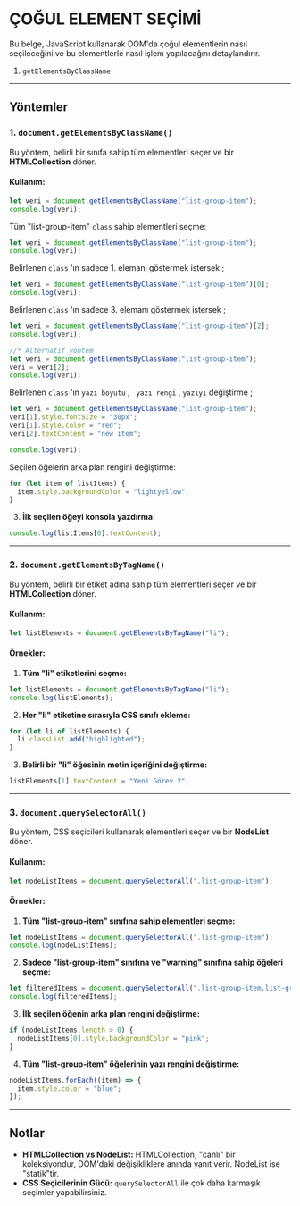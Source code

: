# ÇOĞUL ELEMENT SEÇİMİ

Bu belge, JavaScript kullanarak DOM'da çoğul elementlerin nasıl seçileceğini ve bu elementlerle nasıl işlem yapılacağını detaylandırır.

1. `getElementsByClassName`
---

## Yöntemler

### 1. `document.getElementsByClassName()`
Bu yöntem, belirli bir sınıfa sahip tüm elementleri seçer ve bir **HTMLCollection** döner.

#### Kullanım:
```javascript
let veri = document.getElementsByClassName("list-group-item");
console.log(veri);
```

Tüm "list-group-item" `class` sahip elementleri seçme:
```javascript
let veri = document.getElementsByClassName("list-group-item");
console.log(veri);
```

Belirlenen `class` 'ın sadece 1. elemanı göstermek istersek ;
```javascript
let veri = document.getElementsByClassName("list-group-item")[0];
console.log(veri);
```

Belirlenen `class` 'ın sadece 3. elemanı göstermek istersek ;
```javascript
let veri = document.getElementsByClassName("list-group-item")[2];
console.log(veri);

//* Alternatif yöntem
let veri = document.getElementsByClassName("list-group-item");
veri = veri[2];
console.log(veri);
```

Belirlenen `class` 'ın `yazı boyutu` , ` yazı rengi` , `yazıyı` değiştirme  ;
```javascript
let veri = document.getElementsByClassName("list-group-item");
veri[1].style.fontSize = "30px";
veri[1].style.color = "red";
veri[2].textContent = "new item";

console.log(veri);
```











Seçilen öğelerin arka plan rengini değiştirme:
```javascript
for (let item of listItems) {
  item.style.backgroundColor = "lightyellow";
}
```

3. **İlk seçilen öğeyi konsola yazdırma:**
```javascript
console.log(listItems[0].textContent);
```

---

### 2. `document.getElementsByTagName()`
Bu yöntem, belirli bir etiket adına sahip tüm elementleri seçer ve bir **HTMLCollection** döner.

#### Kullanım:
```javascript
let listElements = document.getElementsByTagName("li");
```

#### Örnekler:
1. **Tüm "li" etiketlerini seçme:**
```javascript
let listElements = document.getElementsByTagName("li");
console.log(listElements);
```

2. **Her "li" etiketine sırasıyla CSS sınıfı ekleme:**
```javascript
for (let li of listElements) {
  li.classList.add("highlighted");
}
```

3. **Belirli bir "li" öğesinin metin içeriğini değiştirme:**
```javascript
listElements[1].textContent = "Yeni Görev 2";
```

---

### 3. `document.querySelectorAll()`
Bu yöntem, CSS seçicileri kullanarak elementleri seçer ve bir **NodeList** döner.

#### Kullanım:
```javascript
let nodeListItems = document.querySelectorAll(".list-group-item");
```

#### Örnekler:
1. **Tüm "list-group-item" sınıfına sahip elementleri seçme:**
```javascript
let nodeListItems = document.querySelectorAll(".list-group-item");
console.log(nodeListItems);
```

2. **Sadece "list-group-item" sınıfına ve "warning" sınıfına sahip öğeleri seçme:**
```javascript
let filteredItems = document.querySelectorAll(".list-group-item.list-group-item-warning");
console.log(filteredItems);
```

3. **İlk seçilen öğenin arka plan rengini değiştirme:**
```javascript
if (nodeListItems.length > 0) {
  nodeListItems[0].style.backgroundColor = "pink";
}
```

4. **Tüm "list-group-item" öğelerinin yazı rengini değiştirme:**
```javascript
nodeListItems.forEach((item) => {
  item.style.color = "blue";
});
```

---

## Notlar
- **HTMLCollection vs NodeList:** HTMLCollection, "canlı" bir koleksiyondur, DOM'daki değişikliklere anında yanıt verir. NodeList ise "statik"tir.
- **CSS Seçicilerinin Gücü:** `querySelectorAll` ile çok daha karmaşık seçimler yapabilirsiniz.


